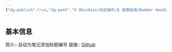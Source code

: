 ```yaml
---
{"dg-publish":true,"dg-path":"9 Obsidian/社区插件/⏳️ 按需启用/Number Headings.md","permalink":"/9 Obsidian/社区插件/⏳️ 按需启用/Number Headings/","created":"2025-07-31","updated":"2025-07-31"}
---
```



## 基本信息

简介:: 自动为笔记添加标题编号
链接:: [Github](https://github.com/onlyafly/number-headings-obsidian)